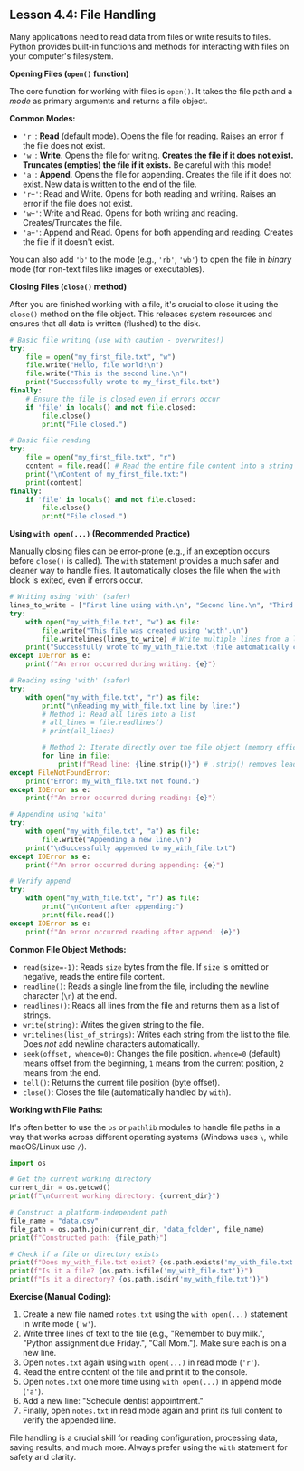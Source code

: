 ## Lesson 4.4: File Handling

Many applications need to read data from files or write results to files. Python provides built-in functions and methods for interacting with files on your computer's filesystem.

**Opening Files (`open()` function)**

The core function for working with files is `open()`. It takes the file path and a *mode* as primary arguments and returns a file object.

**Common Modes:**

*   `'r'`: **Read** (default mode). Opens the file for reading. Raises an error if the file does not exist.
*   `'w'`: **Write**. Opens the file for writing. **Creates the file if it does not exist. Truncates (empties) the file if it exists.** Be careful with this mode!
*   `'a'`: **Append**. Opens the file for appending. Creates the file if it does not exist. New data is written to the end of the file.
*   `'r+'`: Read and Write. Opens for both reading and writing. Raises an error if the file does not exist.
*   `'w+'`: Write and Read. Opens for both writing and reading. Creates/Truncates the file.
*   `'a+'`: Append and Read. Opens for both appending and reading. Creates the file if it doesn't exist.

You can also add `'b'` to the mode (e.g., `'rb'`, `'wb'`) to open the file in *binary* mode (for non-text files like images or executables).

**Closing Files (`close()` method)**

After you are finished working with a file, it's crucial to close it using the `close()` method on the file object. This releases system resources and ensures that all data is written (flushed) to the disk.

```python
# Basic file writing (use with caution - overwrites!)
try:
    file = open("my_first_file.txt", "w")
    file.write("Hello, file world!\n")
    file.write("This is the second line.\n")
    print("Successfully wrote to my_first_file.txt")
finally:
    # Ensure the file is closed even if errors occur
    if 'file' in locals() and not file.closed:
        file.close()
        print("File closed.")

# Basic file reading
try:
    file = open("my_first_file.txt", "r")
    content = file.read() # Read the entire file content into a string
    print("\nContent of my_first_file.txt:")
    print(content)
finally:
    if 'file' in locals() and not file.closed:
        file.close()
        print("File closed.")
```

**Using `with open(...)` (Recommended Practice)**

Manually closing files can be error-prone (e.g., if an exception occurs before `close()` is called). The `with` statement provides a much safer and cleaner way to handle files. It automatically closes the file when the `with` block is exited, even if errors occur.

```python
# Writing using 'with' (safer)
lines_to_write = ["First line using with.\n", "Second line.\n", "Third line.\n"]
try:
    with open("my_with_file.txt", "w") as file:
        file.write("This file was created using 'with'.\n")
        file.writelines(lines_to_write) # Write multiple lines from a list
    print("Successfully wrote to my_with_file.txt (file automatically closed)")
except IOError as e:
    print(f"An error occurred during writing: {e}")

# Reading using 'with' (safer)
try:
    with open("my_with_file.txt", "r") as file:
        print("\nReading my_with_file.txt line by line:")
        # Method 1: Read all lines into a list
        # all_lines = file.readlines()
        # print(all_lines)

        # Method 2: Iterate directly over the file object (memory efficient)
        for line in file:
            print(f"Read line: {line.strip()}") # .strip() removes leading/trailing whitespace (like the newline character)
except FileNotFoundError:
    print("Error: my_with_file.txt not found.")
except IOError as e:
    print(f"An error occurred during reading: {e}")

# Appending using 'with'
try:
    with open("my_with_file.txt", "a") as file:
        file.write("Appending a new line.\n")
    print("\nSuccessfully appended to my_with_file.txt")
except IOError as e:
    print(f"An error occurred during appending: {e}")

# Verify append
try:
    with open("my_with_file.txt", "r") as file:
        print("\nContent after appending:")
        print(file.read())
except IOError as e:
    print(f"An error occurred reading after append: {e}")
```

**Common File Object Methods:**

*   `read(size=-1)`: Reads `size` bytes from the file. If `size` is omitted or negative, reads the entire file content.
*   `readline()`: Reads a single line from the file, including the newline character (`\n`) at the end.
*   `readlines()`: Reads all lines from the file and returns them as a list of strings.
*   `write(string)`: Writes the given string to the file.
*   `writelines(list_of_strings)`: Writes each string from the list to the file. Does *not* add newline characters automatically.
*   `seek(offset, whence=0)`: Changes the file position. `whence=0` (default) means offset from the beginning, `1` means from the current position, `2` means from the end.
*   `tell()`: Returns the current file position (byte offset).
*   `close()`: Closes the file (automatically handled by `with`).

**Working with File Paths:**

It's often better to use the `os` or `pathlib` modules to handle file paths in a way that works across different operating systems (Windows uses `\`, while macOS/Linux use `/`).

```python
import os

# Get the current working directory
current_dir = os.getcwd()
print(f"\nCurrent working directory: {current_dir}")

# Construct a platform-independent path
file_name = "data.csv"
file_path = os.path.join(current_dir, "data_folder", file_name)
print(f"Constructed path: {file_path}")

# Check if a file or directory exists
print(f"Does my_with_file.txt exist? {os.path.exists('my_with_file.txt')}")
print(f"Is it a file? {os.path.isfile('my_with_file.txt')}")
print(f"Is it a directory? {os.path.isdir('my_with_file.txt')}")
```

**Exercise (Manual Coding):**

1.  Create a new file named `notes.txt` using the `with open(...)` statement in write mode (`'w'`).
2.  Write three lines of text to the file (e.g., "Remember to buy milk.", "Python assignment due Friday.", "Call Mom."). Make sure each is on a new line.
3.  Open `notes.txt` again using `with open(...)` in read mode (`'r'`).
4.  Read the entire content of the file and print it to the console.
5.  Open `notes.txt` one more time using `with open(...)` in append mode (`'a'`).
6.  Add a new line: "Schedule dentist appointment."
7.  Finally, open `notes.txt` in read mode again and print its full content to verify the appended line.

File handling is a crucial skill for reading configuration, processing data, saving results, and much more. Always prefer using the `with` statement for safety and clarity.
